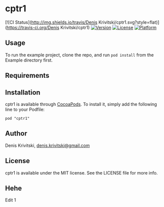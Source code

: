 # cptr1

[![CI Status](http://img.shields.io/travis/Denis Krivitski/cptr1.svg?style=flat)](https://travis-ci.org/Denis Krivitski/cptr1)
[![Version](https://img.shields.io/cocoapods/v/cptr1.svg?style=flat)](http://cocoadocs.org/docsets/cptr1)
[![License](https://img.shields.io/cocoapods/l/cptr1.svg?style=flat)](http://cocoadocs.org/docsets/cptr1)
[![Platform](https://img.shields.io/cocoapods/p/cptr1.svg?style=flat)](http://cocoadocs.org/docsets/cptr1)

## Usage

To run the example project, clone the repo, and run `pod install` from the Example directory first.

## Requirements

## Installation

cptr1 is available through [CocoaPods](http://cocoapods.org). To install
it, simply add the following line to your Podfile:

    pod "cptr1"

## Author

Denis Krivitski, denis.krivitski@gmail.com

## License

cptr1 is available under the MIT license. See the LICENSE file for more info.

## Hehe
Edit 1
